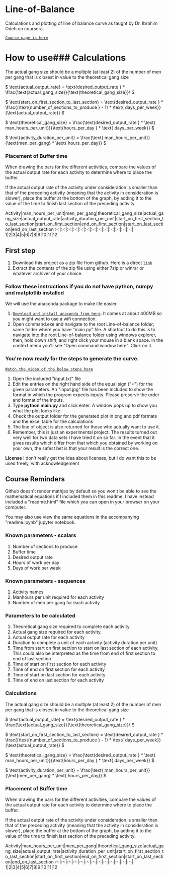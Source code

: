 # Line-of-Balance
Calculations and plotting of line of balance curve as taught by Dr. Ibrahim Odeh on coursera.

[`Course page is here`](https://www.coursera.org/learn/construction-scheduling/home/welcome)

# How to use### Calculations

The actual gang size should be a multiple (at least 2) of the number of men per gang that is closest in value to the theoretical gang size

$
\text{actual_output_rate} = \text{desired_output_rate } * \frac{\text{actual_gang_size}}{\text{theoretical_gang_size}}\\
$

$
\text{start_on_first_section_to_last_section} = \text{desired_output_rate } * \frac{(\text{number_of_sections_to_produce } - 1) * \text{ days_per_week}}{\text{actual_output_rate}}
$

$
\text{theoretical_gang_size} = \frac{\text{desired_output_rate } * \text{ man_hours_per_unit}}{\text{hours_per_day } * \text{ days_per_week}}
$

$
\text{activity_duration_per_unit} = \frac{\text{ man_hours_per_unit}}{\text{men_per_gang} * \text{ hours_per_day}}
$

### Placement of Buffer time

When drawing the bars for the different activities, compare the values of the actual output rate for each activity to determine where to place the buffer.

If the actual output rate of the activity under consideration is smaller than that of the preceding activity (meaning that the activity in consideration is slower), place the buffer at the bottom of the graph, by adding it to the value of the time to finish last section of the preceding activity.

Activity|man_hours_per_unit|men_per_gang|theoretical_gang_size|actual_gang_size|actual_output_rate|activity_duration_per_unit|start_on_first_section_to_last_section|start_on_first_section|end_on_first_section|start_on_last_section|end_on_last_section
:-:|:-:|:-:|:-:|:-:|:-:|:-:|:-:|:-:|:-:|:-:|:-:|:-:|
1|2|3|4|5|6|7|8|9|10|11|12

## First step
1. Download this project as a zip file from github. Here is a direct [`link`](https://github.com/Parousiaic/Line-of-Balance/archive/master.zip)
2. Extract the contents of the zip file using either 7zip or winrar or whatever archiver of your choice.

### Follow these instructions if you do not have python, numpy and matplotlib installed
We will use the anaconda package to make life easier.
1. [`Download and install anaconda from here`](https://www.continuum.io/downloads). It comes at about 400MB so you might want to use a wifi connection.
2. Open command.exe and navigate to the root Line-of-balance folder; same folder where you have "main.py" file. A shortcut to do this is to navigate into the root Line-of-balance folder using windows explorer, then, hold down shift, and right click your mouse in a blank space. In the context menu you'll see "Open command window here". Click on it.

### You're now ready for the steps to generate the curve.
[`Watch the video of the below steps here`](https://www.youtube.com/watch?v=wNPupUVxNUo&feature=youtu.be)
1. Open the included "input.txt" file
2. Edit the entries on the right hand side of the equal sign ("=") for the given parameters. An "input.jpg" file has been included to show the format in which the program expects inputs. Please preserve the order and format of the inputs.
3. Type **python main.py** and click enter. A window pops up to show you what the plot looks like.
4. Check the output folder for the generated plot in png and pdf formats and the excel table for the calculations
5. The line of object is also returned for those who actually want to use it.
6. Remember, this is just an experimental project. The results turned out very well for two data sets I have tried it on so far. In the event that it gives results which differ from that which you obtained by working on your own, the safest bet is that your result is the correct one.


**License**
I don't really get the idea about licenses, but I do want this to be used freely, with acknowledgement

## Course Reminders

Github doesn't render mathjax by default so you won't be able to see the mathematical equations if I included them in this readme. I have instead included a "readme.html" file which you can open in your browser on your computer.

You may also use view the same equations in the accompanying "readme.ipynb" jupyter notebook.

### Known parameters - scalars

1. Number of sections to produce
2. Buffer time
3. Desired output rate
4. Hours of work per day
5. Days of work per week

### Known parameters - sequences
1. Activity names
2. Manhours per unit required for each activity
3. Number of men per gang for each activity

### Parameters to be calculated

1. Theoretical gang size required to complete each activity
2. Actual gang size required for each activity.
3. Actual output rate for each activity
4. Duration to complete a unit of each activity (activity duration per unit)
5. Time from start on first section to start on last section of each activity. This could also be interpreted as the time from end of first section to end of last section
6. Time of start on first section for each activity
7. Time of end on first section for each activity
8. Time of start on last section for each activity
9. Time of end on last section for each activity


### Calculations

The actual gang size should be a multiple (at least 2) of the number of men per gang that is closest in value to the theoretical gang size

$
\text{actual_output_rate} = \text{desired_output_rate } * \frac{\text{actual_gang_size}}{\text{theoretical_gang_size}}\\
$

$
\text{start_on_first_section_to_last_section} = \text{desired_output_rate } * \frac{(\text{number_of_sections_to_produce } - 1) * \text{ days_per_week}}{\text{actual_output_rate}}
$

$
\text{theoretical_gang_size} = \frac{\text{desired_output_rate } * \text{ man_hours_per_unit}}{\text{hours_per_day } * \text{ days_per_week}}
$

$
\text{activity_duration_per_unit} = \frac{\text{ man_hours_per_unit}}{\text{men_per_gang} * \text{ hours_per_day}}
$

### Placement of Buffer time

When drawing the bars for the different activities, compare the values of the actual output rate for each activity to determine where to place the buffer.

If the actual output rate of the activity under consideration is smaller than that of the preceding activity (meaning that the activity in consideration is slower), place the buffer at the bottom of the graph, by adding it to the value of the time to finish last section of the preceding activity.

Activity|man_hours_per_unit|men_per_gang|theoretical_gang_size|actual_gang_size|actual_output_rate|activity_duration_per_unit|start_on_first_section_to_last_section|start_on_first_section|end_on_first_section|start_on_last_section|end_on_last_section
:-:|:-:|:-:|:-:|:-:|:-:|:-:|:-:|:-:|:-:|:-:|:-:|:-:|
1|2|3|4|5|6|7|8|9|10|11|12